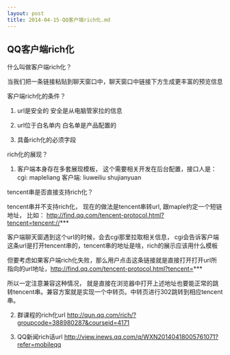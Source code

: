 ```yaml
---
layout: post
title: 2014-04-15-QQ客户端rich化.md
---
```


## QQ客户端rich化

什么叫做客户端rich化？

当我们把一条链接粘贴到聊天窗口中，聊天窗口中链接下方生成更丰富的预览信息

客户端rich化的条件？

1. url是安全的  安全是从电脑管家拉的信息

2. url位于白名单内  白名单是产品配置的

3. 具备rich化的必须字段

rich化的展现？

1. 客户端本身存在多套展现模板， 这个需要相关开发在后台配置，接口人是：cgi: mapleliang  客户端: liuweiliu  shujianyuan

tencent串是否直接支持rich化？

tencent串并不支持rich化， 现在的做法是tencent串转url, 跟maple约定一个短链地址， 比如： http://find.qq.com/tencent-protocol.html?tencent=tencent://***

客户端聊天窗遇到这个url的时候，会去cgi那里拉取相关信息， cgi会告诉客户端 这条url是打开tencent串的，tencent串的地址是啥，rich的展示应该用什么模板

但要考虑如果客户端rich化失败，那么用户点击这条链接就是直接打开打开url所指向的url地址，http://find.qq.com/tencent-protocol.html?tencent=***

所以一定注意兼容这种情况， 就是直接在浏览器中打开上述地址也要能正常的跳转tencent串。兼容方案就是实现一个中转页。中转页进行302跳转到相应tencent串。


2. 群课程的rich化url http://qun.qq.com/rich/?groupcode=388980287&courseid=4171

3. QQ新闻rich话url http://view.inews.qq.com/q/WXN20140418005761071?refer=mobileqq

